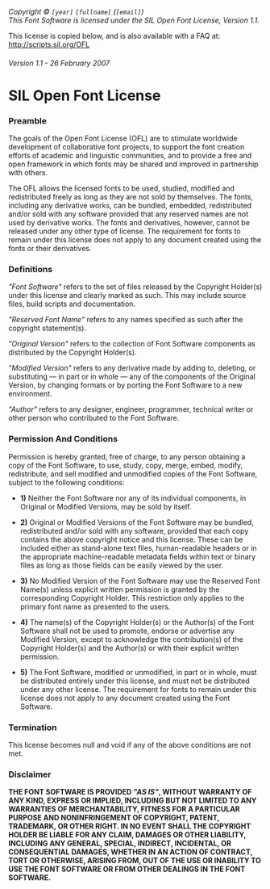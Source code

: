 *Copyright © `[year]` `[fullname]` (`[email]`) \
This Font Software is licensed under the SIL Open Font License, Version 1.1.*

This license is copied below, and is also available with a FAQ at: http://scripts.sil.org/OFL

###### Version 1.1 - 26 February 2007

# SIL Open Font License

### Preamble

The goals of the Open Font License (OFL) are to stimulate worldwide development of collaborative font projects, to support the font creation efforts of academic and linguistic communities, and to provide a free and open framework in which fonts may be shared and improved in partnership with others.

The OFL allows the licensed fonts to be used, studied, modified and redistributed freely as long as they are not sold by themselves. The fonts, including any derivative works, can be bundled, embedded, redistributed and/or sold with any software provided that any reserved names are not used by derivative works. The fonts and derivatives, however, cannot be released under any other type of license. The requirement for fonts to remain under this license does not apply to any document created using the fonts or their derivatives.

### Definitions

*"Font Software"* refers to the set of files released by the Copyright Holder(s) under this license and clearly marked as such. This may include source files, build scripts and documentation.

*"Reserved Font Name"* refers to any names specified as such after the copyright statement(s).

*"Original Version"* refers to the collection of Font Software components as distributed by the Copyright Holder(s).

*"Modified Version"* refers to any derivative made by adding to, deleting, or substituting — in part or in whole — any of the components of the Original Version, by changing formats or by porting the Font Software to a new environment.

*"Author"* refers to any designer, engineer, programmer, technical writer or other person who contributed to the Font Software.

### Permission And Conditions

Permission is hereby granted, free of charge, to any person obtaining a copy of the Font Software, to use, study, copy, merge, embed, modify, redistribute, and sell modified and unmodified copies of the Font Software, subject to the following conditions:

- **1)** Neither the Font Software nor any of its individual components, in Original or Modified Versions, may be sold by itself.

- **2)** Original or Modified Versions of the Font Software may be bundled, redistributed and/or sold with any software, provided that each copy contains the above copyright notice and this license. These can be included either as stand-alone text files, human-readable headers or in the appropriate machine-readable metadata fields within text or binary files as long as those fields can be easily viewed by the user.

- **3)** No Modified Version of the Font Software may use the Reserved Font Name(s) unless explicit written permission is granted by the corresponding Copyright Holder. This restriction only applies to the primary font name as presented to the users.

- **4)** The name(s) of the Copyright Holder(s) or the Author(s) of the Font Software shall not be used to promote, endorse or advertise any Modified Version, except to acknowledge the contribution(s) of the Copyright Holder(s) and the Author(s) or with their explicit written permission.

- **5)** The Font Software, modified or unmodified, in part or in whole, must be distributed entirely under this license, and must not be distributed under any other license. The requirement for fonts to remain under this license does not apply to any document created using the Font Software.

### Termination

This license becomes null and void if any of the above conditions are not met.

### Disclaimer

**THE FONT SOFTWARE IS PROVIDED *"AS IS"*, WITHOUT WARRANTY OF ANY KIND, EXPRESS OR IMPLIED, INCLUDING BUT NOT LIMITED TO ANY WARRANTIES OF MERCHANTABILITY, FITNESS FOR A PARTICULAR PURPOSE AND NONINFRINGEMENT OF COPYRIGHT, PATENT, TRADEMARK, OR OTHER RIGHT. IN NO EVENT SHALL THE COPYRIGHT HOLDER BE LIABLE FOR ANY CLAIM, DAMAGES OR OTHER LIABILITY, INCLUDING ANY GENERAL, SPECIAL, INDIRECT, INCIDENTAL, OR CONSEQUENTIAL DAMAGES, WHETHER IN AN ACTION OF CONTRACT, TORT OR OTHERWISE, ARISING FROM, OUT OF THE USE OR INABILITY TO USE THE FONT SOFTWARE OR FROM OTHER DEALINGS IN THE FONT SOFTWARE.**
